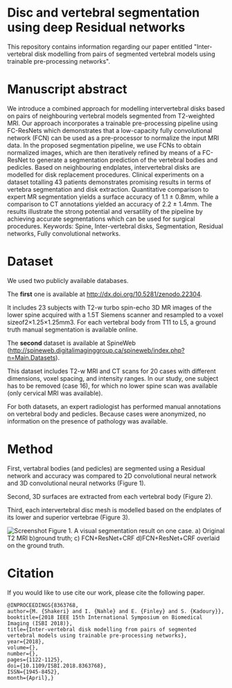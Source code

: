 # Disc and vertebral segmentation using deep Residual networks

This repository contains information regarding our paper entitled "Inter-vertebral disk modelling from pairs of segmented vertebral models using trainable pre-processing networks". 

# Manuscript abstract
We introduce a combined approach for modelling intervertebral disks based on pairs of neighbouring vertebral models segmented from T2-weighted MRI. Our approach incorporates a trainable pre-processing pipeline using FC-ResNets which demonstrates that a low-capacity fully convolutional network (FCN) can be used as a pre-processor to normalize the input MRI data. In the proposed segmentation pipeline, we use FCNs to obtain normalized images, which are then iteratively refined by means of a FC-ResNet to generate a segmentation prediction of the vertebral bodies and pedicles. Based on neighbouring endplates, intervertebral disks are modelled for disk replacement procedures. Clinical experiments on a dataset totalling 43 patients demonstrates promising results in terms of vertebra segmentation and disk extraction. Quantitative comparison to expert MR segmentation yields a surface accuracy of 1.1 ± 0.8mm, while a comparison to CT annotations yielded an accuracy of 2.2 ± 1.4mm. The results illustrate the strong potential and versatility of the pipeline by achieving accurate segmentations which can be used for surgical procedures. 
Keywords: Spine, Inter-vertebral disks, Segmentation, Residual networks, Fully convolutional networks.

# Dataset

We used two publicly available databases. 

The **first** one is available at http://dx.doi.org/10.5281/zenodo.22304. 

It includes 23 subjects with T2-w turbo spin-echo 3D MR images of the lower spine acquired with a 1.5T Siemens scanner and resampled to a voxel sizeof2×1.25×1.25mm3. For  each  vertebral  body  from T11  to  L5,  a  ground  truth  manual  segmentation  is available online.

The **second** dataset is available at SpineWeb (http://spineweb.digitalimaginggroup.ca/spineweb/index.php?n=Main.Datasets).

This dataset includes T2-w MRI and CT scans for 20 cases with   different   dimensions,   voxel   spacing,   and   intensity ranges. In our study, one subject has to be removed (case 16), for which no lower spine scan was available (only cervical MRI was available). 

For both datasets, an expert radiologist has performed manual annotations on vertebral body and pedicles.  Because cases were anonymized, no information on the presence of pathology was available.

# Method

First, vertabral bodies (and pedicles) are segmented using a Residual network and accuracy was compared to 2D convolutional neural network and 3D convolutional neural networks (Figure 1).

Second, 3D surfaces are extracted from each vertebral body (Figure 2). 

Third, each intervertebral disc mesh is modelled based on the endplates of its lower and superior vertebrae (Figure 3). 

![Screenshot](pics/A-visual-segmentation-result-on-one-case-a-Original-T2-MRI-bground-truth-c_W640.png "VAE-MLP architecture")
Figure 1.  A visual segmentation result on one case. a) Original T2 MRI b)ground truth; c) FCN+ResNet+CRF d)FCN+ResNet+CRF overlaid on the ground truth.

# Citation
If you would like to use cite our work, please cite the following paper.

```
@INPROCEEDINGS{8363768, 
author={M. {Shakeri} and I. {Nahle} and E. {Finley} and S. {Kadoury}}, 
booktitle={2018 IEEE 15th International Symposium on Biomedical Imaging (ISBI 2018)}, 
title={Inter-vertebral disk modelling from pairs of segmented vertebral models using trainable pre-processing networks}, 
year={2018}, 
volume={}, 
number={}, 
pages={1122-1125},  
doi={10.1109/ISBI.2018.8363768}, 
ISSN={1945-8452}, 
month={April},}





